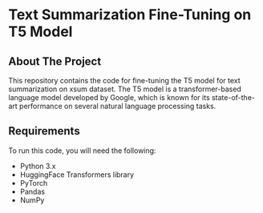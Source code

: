 # Text Summarization Fine-Tuning on T5 Model
## About The Project
  This repository contains the code for fine-tuning the T5 model for text summarization on xsum dataset. The T5 model is a transformer-based language model developed by Google, which is known for its state-of-the-art performance on several natural language processing tasks.

## Requirements
To run this code, you will need the following:

- Python 3.x
- HuggingFace Transformers library
- PyTorch 
- Pandas
- NumPy

